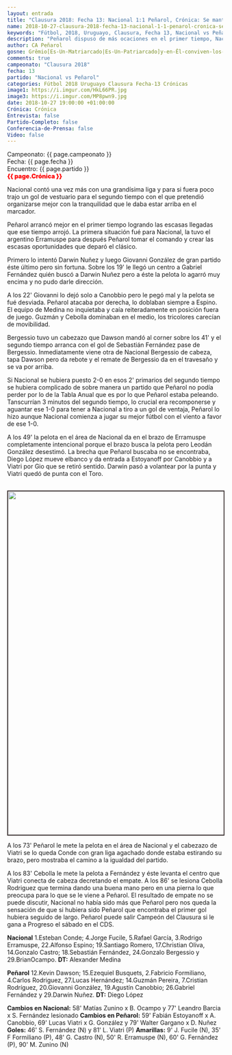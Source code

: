 ```yaml
---
layout: entrada
title: "Clausura 2018: Fecha 13: Nacional 1:1 Peñarol, Crónica: Se mantiene la misma diferencia de puntos"
name: 2018-10-27-clausura-2018-fecha-13-nacional-1-1-penarol-cronica-se-mantiene.markdown
keywords: "Fútbol, 2018, Uruguayo, Clausura, Fecha 13, Nacional vs Peñarol, Crónica"
description: "Peñarol dispuso de más ocaciones en el primer tiempo, Nacional arrancó mejor el segundo tiempo con un gol de vestuario y al final volvió a dominar Peñarol quién pudo igualar el clásico con un gol de Viatri. Las tablas quedaron iguales."
author: CA Peñarol
gosne: Grêmio[Es-Un-Matriarcado|Es-Un-Patriarcado]y-en-Êl-conviven-los-dos-colectivos
comments: true
campeonato: "Clausura 2018"
fecha: 13
partido: "Nacional vs Peñarol"
categories: Fútbol 2018 Uruguayo Clausura Fecha-13 Crónicas
image1: https://i.imgur.com/HkL66PR.jpg
image3: https://i.imgur.com/MP8pwn9.jpg
date: 2018-10-27 19:00:00 +01:00:00
Crónica: Crónica
Entrevista: false
Partido-Completo: false
Conferencia-de-Prensa: false
Video: false
---
```


Campeonato: <span>{{ page.campeonato }}</span><br>
Fecha: <span>{{ page.fecha }}</span><br>
Encuentro: <span>{{ page.partido }}</span><br>
<span style="color:red;font-weight:900">{{ page.Crónica }}</span>

Nacional contó una vez más con una grandísima liga y para si fuera poco trajo un gol de vestuario para el segundo tiempo con el que pretendió organizarse mejor con la tranquilidad que le daba estar arriba en el marcador.

Peñarol arrancó mejor en el primer tiempo logrando las escasas llegadas que ese tiempo arrojó. La primera situación fué para Nacional, la tuvo el argentino Erramuspe para después Peñarol tomar el comando y crear las escasas oportunidades que deparó el clásico.

Primero lo intentó Darwin Nuñez y luego Giovanni González de gran partido éste último pero sin fortuna. Sobre los 19' le llegó un centro a Gabriel Fernández quién buscó a Darwin Nuñez pero a éste la pelota lo agarró muy encima y no pudo darle dirección.

A los 22' Giovanni lo dejó solo a Canobbio pero le pegó mal y la pelota se fué desviada. Peñarol atacaba por derecha, lo doblaban siempre a Espino. El equipo de Medina no inquietaba y caía reiteradamente en posición fuera de juego. Guzmán y Cebolla dominaban en el medio, los tricolores carecían de movibilidad.

Bergessio tuvo un cabezazo que Dawson mandó al corner sobre los 41' y el segundo tiempo arranca con el gol de Sebastián Fernández pase de Bergessio. Inmediatamente viene otra de Nacional Bergessio de cabeza, tapa Dawson pero da rebote y el remate de Bergessio da en el travesaño y se va por arriba.

Si Nacional se hubiera puesto 2-0 en esos 2' primarios del segundo tiempo se hubiera complicado de sobre manera un partido que Peñarol no podía perder por lo de la Tabla Anual que es por lo que Peñarol estaba peleando. Tanscurrían
3 minutos del segundo tiempo, lo crucial era recomponerse y aguantar ese 1-0 para tener a Nacional a tiro a un gol de ventaja, Peñarol lo hizo aunque Nacional comienza a jugar su mejor fútbol con el viento a favor de ese 1-0.

A los 49' la pelota en el área de Nacional da en el brazo de Erramuspe completamente intencional porque el brazo busca la pelota pero Leodán González desestimó. La brecha que Peñarol buscaba no se encontraba, Diego López mueve elbanco y da entrada a Estoyanoff por Canobbio y a Viatri por Gio que se retiró sentido. Darwin pasó a volantear por la punta y Viatri quedó de punta con el Toro.

<br>

<img src="{{ page.image3 }}" width="800" style="border:2px solid #3e3434">

<br>

A los 73' Peñarol le mete la pelota en el área de Nacional y el cabezazo de Viatri se lo queda Conde con gran liga agachado donde estaba estirando su brazo, pero mostraba el camino a la igualdad del partido.

A los 83' Cebolla le mete la pelota a Fernández y éste levanta el centro que Viatri conecta de cabeza decretando el empate. A los 86' se lesiona Cebolla Rodriguez que termina dando una buena mano pero en una pierna lo que preocupa para lo que se le viene a Peñarol. El resultado de empate no se puede discutir, Nacional no había sido más que Peñarol pero nos queda la sensación de que si hubiera sido Peñarol que encontraba el primer gol hubiera seguido de largo. Peñarol puede salir Campeón del Clausura si le gana a Progreso el sábado en el CDS.

<strong>Nacional</strong>
1.Esteban Conde; 4.Jorge Fucile, 5.Rafael García, 3.Rodrigo Erramuspe, 22.Alfonso Espino; 19.Santiago Romero, 17.Christian Oliva, 14.Gonzalo Castro; 18.Sebastián Fernández, 24.Gonzalo Bergessio y 29.BrianOcampo. <strong>DT:</strong> Alexander Medina

<strong>Peñarol</strong>
12.Kevin Dawson; 15.Ezequiel Busquets, 2.Fabricio Formiliano, 4.Carlos Rodriguez, 27.Lucas Hernández; 14.Guzmán Pereira, 7.Cristian Rodríguez, 20.Giovanni González, 19.Agustín Canobbio; 26.Gabriel Fernández y 29.Darwin Nuñez. <strong>DT:</strong> Diego López

<strong>Cambios en Nacional:</strong> 58' Matías Zunino x B. Ocampo y 77' Leandro Barcia x S. Fernández lesionado
<strong>Cambios en Peñarol:</strong> 59' Fabián Estoyanoff x A. Canobbio, 69' Lucas Viatri x G. González y 79' Walter Gargano x D. Nuñez
<strong>Goles:</strong> 46' S. Fernández (N) y 81' L. Viatri (P)
<strong>Amarillas:</strong> 9' J. Fucile (N), 35' F Formiliano (P), 48' G. Castro (N), 50' R. Erramuspe (N), 60' G. Fernández (P), 90' M. Zunino (N)
